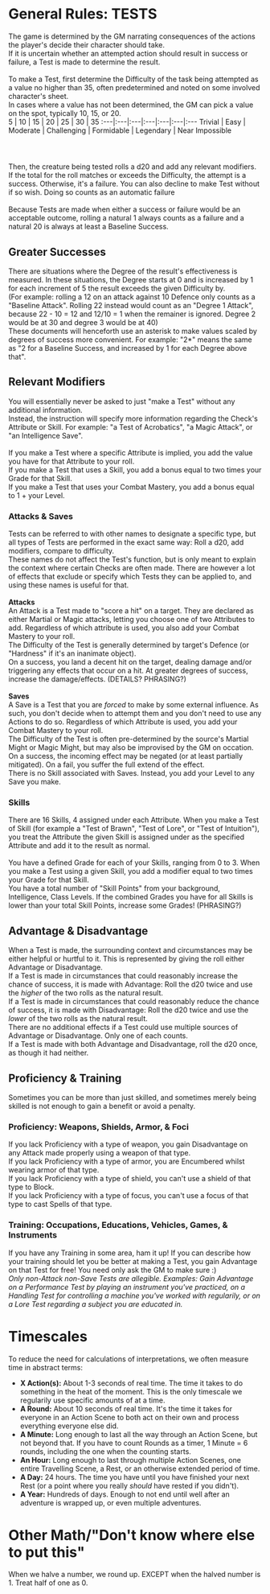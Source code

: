 # General Rules: TESTS
The game is determined by the GM narrating consequences of the actions the player's decide their character should take. <br>
If it is uncertain whether an attempted action should result in success or failure, a Test is made to determine the result.
<br><br>
To make a Test, first determine the Difficulty of the task being attempted as a value no higher than 35, often predetermined and noted on some involved character's sheet. <br>
In cases where a value has not been determined, the GM can pick a value on the spot, typically 10, 15, or 20. <br>
5 | 10 | 15 | 20 | 25 | 30 | 35 
:---|:---|:---|:---|:---|:---|:---
Trivial | Easy | Moderate | Challenging | Formidable | Legendary | Near Impossible

#### <br>
Then, the creature being tested rolls a d20 and add any relevant modifiers. If the total for the roll matches or exceeds the Difficulty, the attempt is a success. Otherwise, it's a failure. You can also decline to make Test without if so wish. Doing so counts as an automatic failure
<br><br>
Because Tests are made when either a success or failure would be an acceptable outcome, rolling a natural 1 always counts as a failure and a natural 20 is always at least a Baseline Success. <br>

## Greater Successes
There are situations where the Degree of the result's effectiveness is measured. In these situations, the Degree starts at 0 and is increased by 1 for each increment of 5 the result exceeds the given Difficulty by.<br>
(For example: rolling a 12 on an attack against 10 Defence only counts as a "Baseline Attack". Rolling 22 instead would count as an "Degree 1 Attack", because 22 - 10 = 12 and 12/10 = 1 when the remainer is ignored. Degree 2 would be at 30 and degree 3 would be at 40)<br>
These documents will henceforth use an asterisk to make values scaled by degrees of success more convenient. For example: "2*" means the same as "2 for a Baseline Success, and increased by 1 for each Degree above that".

## Relevant Modifiers
You will essentially never be asked to just "make a Test" without any additional information. <br>
Instead, the instruction will specify more information regarding the Check's Attribute or Skill. For example: "a Test of Acrobatics", "a Magic Attack", or "an Intelligence Save".
<br><br>
If you make a Test where a specific Attribute is implied, you add the value you have for that Attribute to your roll.<br>
If you make a Test that uses a Skill, you add a bonus equal to two times your Grade for that Skill.<br>
If you make a Test that uses your Combat Mastery, you add a bonus equal to 1 + your Level.

### Attacks & Saves
Tests can be referred to with other names to designate a specific type, but all types of Tests are performed in the exact same way: Roll a d20, add modifiers, compare to difficulty. <br>
These names do not affect the Test's function, but is only meant to explain the context where certain Checks are often made. There are however a lot of effects that exclude or specify which Tests they can be applied to, and using these names is useful for that.
<br><br>
**Attacks**<br>
An Attack is a Test made to "score a hit" on a target. They are declared as either Martial or Magic attacks, letting you choose one of two Attributes to add. Regardless of which attribute is used, you also add your Combat Mastery to your roll.<br>
The Difficulty of the Test is generally determined by target's Defence (or "Hardness" if it's an inanimate object).<br>
On a success, you land a decent hit on the target, dealing damage and/or triggering any effects that occur on a hit. At greater degrees of success, increase the damage/effects. (DETAILS? PHRASING?)
<br><br>
**Saves**<br>
A Save is a Test that you are *forced* to make by some external influence. As such, you don't decide when to attempt them and you don't need to use any Actions to do so. Regardless of which Attribute is used, you add your Combat Mastery to your roll.<br>
The Difficulty of the Test is often pre-determined by the source's Martial Might or Magic Might, but may also be improvised by the GM on occation.<br>
On a success, the incoming effect may be negated (or at least partially mitigated). On a fail, you suffer the full extend of the effect. <br>
There is no Skill associated with Saves. Instead, you add your Level to any Save you make.

### Skills
There are 16 Skills, 4 assigned under each Attribute. When you make a Test of Skill (for example a "Test of Brawn", "Test of Lore", or "Test of Intuition"), you treat the Attribute the given Skill is assigned under as the specified Attribute and add it to the result as normal.
<br><br>
You have a defined Grade for each of your Skills, ranging from 0 to 3. When you make a Test using a given Skill, you add a modifier equal to two times your Grade for that Skill. <br>
You have a total number of "Skill Points" from your background, Intelligence, Class Levels. If the combined Grades you have for all Skills is lower than your total Skill Points, increase some Grades! (PHRASING?)

## Advantage & Disadvantage
When a Test is made, the surrounding context and circumstances may be either helpful or hurtful to it. This is represented by giving the roll either Advantage or Disadvantage. <br>
If a Test is made in circumstances that could reasonably increase the chance of success, it is made with Advantage: Roll the d20 twice and use the *higher* of the two rolls as the natural result. <br>
If a Test is made in circumstances that could reasonably reduce the chance of success, it is made with Disadvantage: Roll the d20 twice and use the *lower* of the two rolls as the natural result. <br>
There are no additional effects if a Test could use multiple sources of Advantage or Disadvantage. Only one of each counts. <br>
If a Test is made with both Advantage and Disadvantage, roll the d20 once, as though it had neither.

## Proficiency & Training
Sometimes you can be more than just skilled, and sometimes merely being skilled is not enough to gain a benefit or avoid a penalty.
### Proficiency: Weapons, Shields, Armor, & Foci
If you lack Proficiency with a type of weapon, you gain Disadvantage on any Attack made properly using a weapon of that type.<br>
If you lack Proficiency with a type of armor, you are Encumbered whilst wearing armor of that type.<br>
If you lack Proficiency with a type of shield, you can't use a shield of that type to Block.<br>
If you lack Proficiency with a type of focus, you can't use a focus of that type to cast Spells of that type.<br>
### Training: Occupations, Educations, Vehicles, Games, & Instruments
If you have any Training in some area, ham it up! If you can describe how your training should let you be better at making a Test, you gain Advantage on that Test for free! You need only ask the GM to make sure :) <br>
*Only non-Attack non-Save Tests are allegible.*
*Examples: Gain Advantage on a Performance Test by playing an instrument you've practiced, on a Handling Test for controlling a machine you've worked with regularily, or on a Lore Test regarding a subject you are educated in.* <br>

# Timescales
To reduce the need for calculations of interpretations, we often measure time in abstract terms:<br>
+ **X Action(s):** About 1-3 seconds of real time. The time it takes to do something in the heat of the moment. This is the only timescale we regularily use specific amounts of at a time.
+ **A Round:** About 10 seconds of real time. It's the time it takes for everyone in an Action Scene to both act on their own and process everything everyone else did.
+ **A Minute:** Long enough to last all the way through an Action Scene, but not beyond that. If you have to count Rounds as a timer, 1 Minute = 6 rounds, including the one when the counting starts.
+ **An Hour:** Long enough to last through multiple Action Scenes, one entire Travelling Scene, a Rest, or an otherwise extended period of time.
+ **A Day:** 24 hours. The time you have until you have finished your next Rest (or a point where you really *should* have rested if you didn't).
+ **A Year:** Hundreds of days. Enough to not end until well after an adventure is wrapped up, or even multiple adventures.

# Other Math/"Don't know where else to put this"
When we halve a number, we round up. EXCEPT when the halved number is 1. Treat half of one as 0.